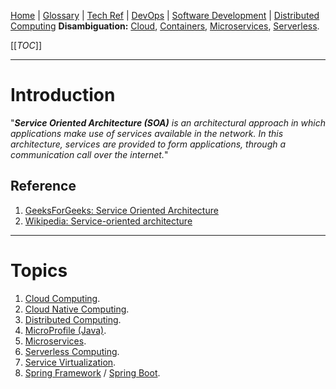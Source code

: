 [Home](/Slalom-LLC/Slalom-Consulting) | [Glossary](/Glossary) | [Tech Ref](/Tech-Ref) | [DevOps](/Tech-Ref/Software-Development/DevOps-\(Development-and-IT-Operations\)) | [Software Development](/Tech-Ref/Software-Development) | [Distributed Computing](/Tech-Ref/Software-Development/Distributed-Computing)
**Disambiguation:** [Cloud](/Tech-Ref/Software-Development/Cloud-Computing), [Containers](/Tech-Ref/Virtualization/Containers-\(OS-Virtualization\)), [Microservices](/Tech-Ref/Software-Development/Distributed-Computing/Microservices), [Serverless](/Tech-Ref/Software-Development/Serverless-Computing).

[[_TOC_]]

---
# Introduction
"_***Service Oriented Architecture (SOA)*** is an architectural approach in which applications make use of services available in the network. In this architecture, services are provided to form applications, through a communication call over the internet._"

## Reference
1. [GeeksForGeeks: Service Oriented Architecture](https://www.geeksforgeeks.org/service-oriented-architecture/)
1. [Wikipedia: Service-oriented architecture](https://en.wikipedia.org/wiki/Service-oriented_architecture)

---
# Topics
1. [Cloud Computing](/Tech-Ref/Software-Development/Cloud-Computing).
1. [Cloud Native Computing](/Tech-Ref/Software-Development/Cloud-Computing/Cloud-Native-Computing).
1. [Distributed Computing](/Tech-Ref/Software-Development/Distributed-Computing).
1. [MicroProfile (Java)](/Tech-Ref/Eclipse-Foundation/MicroProfile-\(Java\)).
1. [Microservices](/Tech-Ref/Software-Development/Distributed-Computing/Microservices).
1. [Serverless Computing](/Tech-Ref/Software-Development/Serverless-Computing).
1. [Service Virtualization](/Tech-Ref/Software-Development/Service-Virtualization).
1. [Spring Framework](/Tech-Ref/Software-Development/Java/Java-Platform-Editions/Jakarta-EE-\(Enterprise-Edition\)/Spring-Framework) / [Spring Boot](/Tech-Ref/Software-Development/Java/Java-Platform-Editions/Jakarta-EE-\(Enterprise-Edition\)/Spring-Framework/Spring-Boot).
